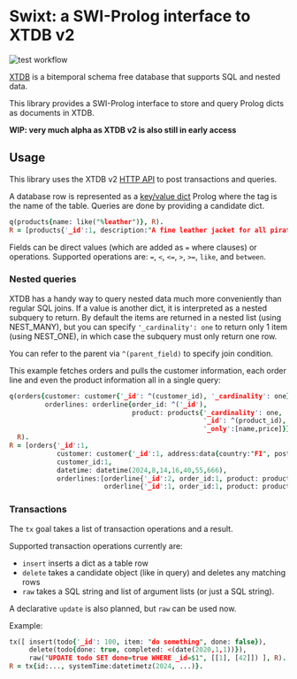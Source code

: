 # Swixt: a SWI-Prolog interface to XTDB v2

![test workflow](https://github.com/tatut/swixt/actions/workflows/test.yml/badge.svg)

[XTDB](https://xtdb.com) is a bitemporal schema free database that supports SQL and nested data.

This library provides a SWI-Prolog interface to store and query Prolog
dicts as documents in XTDB.

**WIP: very much alpha as XTDB v2 is also still in early access**

## Usage

This library uses the XTDB v2 [HTTP API](https://docs.xtdb.com/drivers/http/openapi/index.html) to
post transactions and queries.

A database row is represented as a [key/value dict](https://www.swi-prolog.org/pldoc/man?section=bidicts)
Prolog where the tag is the name of the table.
Queries are done by providing a candidate dict.

```prolog
q(products{name: like("%leather")}, R).
R = [products{'_id':1, description:"A fine leather jacket for all pirating needs", name:"Fine leather jacket", price:29.95}]
```

Fields can be direct values (which are added as `=` where clauses) or operations.
Supported operations are: `=`, `<`, `<=`, `>`, `>=`, `like`, and `between`.

### Nested queries

XTDB has a handy way to query nested data much more conveniently than regular SQL joins.
If a value is another dict, it is interpreted as a nested subquery to return. By default the items
are returned in a nested list (using NEST_MANY), but you can specify `'_cardinality': one` to return
only 1 item (using NEST_ONE), in which case the subquery must only return one row.

You can refer to the parent via `^(parent_field)` to specify join condition.

This example fetches orders and pulls the customer information, each order line and even
the product information all in a single query:

```prolog
q(orders{customer: customer{'_id': ^(customer_id), '_cardinality': one},
         orderlines: orderline{order_id: ^('_id'),
                               product: products{'_cardinality': one,
                                                 '_id': ^(product_id),
                                                 '_only':[name,price]}}},
  R).
R = [orders{'_id':1,
            customer: customer{'_id':1, address:data{country:"FI", postalcode:"90210", street:"Somestreet 6"}, name:"Max Feedpressure"},
            customer_id:1,
            datetime: datetime(2024,8,14,16,40,55,666),
            orderlines:[orderline{'_id':2, order_id:1, product: products{name:"Ball", price: 7.99}, product_id:4, quantity:10},
                        orderline{'_id':1, order_id:1, product: products{name:"Fine leather jacket", 29.95}, product_id:1, quantity:1}]}]
```

### Transactions

The `tx` goal takes a list of transaction operations and a result.

Supported transaction operations currently are:
- `insert` inserts a dict as a table row
- `delete` takes a candidate object (like in query) and deletes any matching rows
- `raw` takes a SQL string and list of argument lists (or just a SQL string).

A declarative `update` is also planned, but `raw` can be used now.

Example:
```prolog
tx([ insert(todo{'_id': 100, item: "do something", done: false}),
     delete(todo{done: true, completed: <(date(2020,1,1))}),
     raw("UPDATE todo SET done=true WHERE _id=$1", [[1], [42]]) ], R).
R = tx{id:..., systemTime:datetimetz(2024, ...)}.
```
